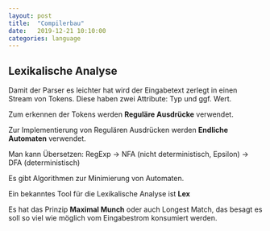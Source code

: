 ```yaml
---
layout: post
title:  "Compilerbau"
date:   2019-12-21 10:10:00
categories: language
---
```


## Lexikalische Analyse

Damit der Parser es leichter hat wird der Eingabetext zerlegt in einen Stream von Tokens. Diese haben zwei Attribute: Typ und ggf. Wert.

Zum erkennen der Tokens werden **Reguläre Ausdrücke** verwendet.

Zur Implementierung von Regulären Ausdrücken werden **Endliche Automaten** verwendet.

Man kann Übersetzen: RegExp -> NFA (nicht deterministisch, Epsilon) -> DFA (deterministisch)

Es gibt Algorithmen zur Minimierung von Automaten.

Ein bekanntes Tool für die Lexikalische Analyse ist **Lex**

Es hat das Prinzip **Maximal Munch** oder auch Longest Match, das besagt es soll so viel wie möglich vom Eingabestrom konsumiert werden.
